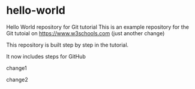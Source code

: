 # hello-world
Hello World repository for Git tutorial
This is an example repository for the Git tutoial on https://www.w3schools.com
(just another change)

This repository is built step by step in the tutorial.

It now includes steps for GitHub

change1

change2